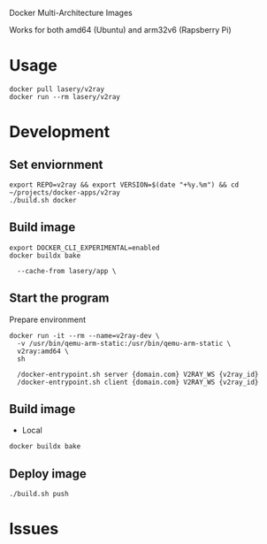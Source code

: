 Docker Multi-Architecture Images

Works for both amd64 (Ubuntu) and arm32v6 (Rapsberry Pi)

# Usage
```
docker pull lasery/v2ray
docker run --rm lasery/v2ray
```

# Development

## Set enviornment
```
export REPO=v2ray && export VERSION=$(date "+%y.%m") && cd ~/projects/docker-apps/v2ray
./build.sh docker
```

## Build image
```
export DOCKER_CLI_EXPERIMENTAL=enabled
docker buildx bake

  --cache-from lasery/app \
```

## Start the program
Prepare environment
```
docker run -it --rm --name=v2ray-dev \
  -v /usr/bin/qemu-arm-static:/usr/bin/qemu-arm-static \
  v2ray:amd64 \
  sh

  /docker-entrypoint.sh server {domain.com} V2RAY_WS {v2ray_id}
  /docker-entrypoint.sh client {domain.com} V2RAY_WS {v2ray_id}

```

## Build image
- Local
```
docker buildx bake
```

## Deploy image
```
./build.sh push
```

# Issues

